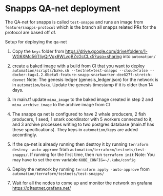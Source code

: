 # Snapps QA-net deployment

The QA-net for snapps is called `test-snapps` and runs an image from `feature/snapps-protocol` which is the branch all snapps related PRs for the protocol are based off of. 

Setup for deploying the qa-net

1. Copy the `keys` folder from https://drive.google.com/drive/folders/1-WG6XMc56TIiyQrVgx8WLvgBZsGcCLx5?usp=sharing into `automation/`

2. create a baked image with a build from CI that you want to deploy
`automation/scripts/bake.sh --testnet=test-snapps --cloud=false --docker-tag=1.2.0beta5-feature-snapp-snarkworker-dee827f-stretch-devnet`
Note: The genesis ledger (genesis_ledger.json) for the network is in `automation/bake`. Update the genesis timestamp if it is older than 14 days.

3. In main.tf update `mina_image` to the baked image created in step 2 and `mina_archive_image` to the archive image from CI

4. The snapps qa net is configured to have 2 whale producers, 2 fish producers, 1 seed, 1 snark coordinator with 5 workers connected to it, and 3 archive processes writing to two postgres database (main.tf has these specifications). They keys in `automation/keys` are added accordingly.

5. If the qa-net is already running then destroy it by running `terraform destroy -auto-approve` from `automation/terraform/testnets/test-snapps/`. If running for the first time, then run `terraform init`
Note: You may have to set the env variable `KUBE_CONFIG=~/.kube/config `

6. Deploy the network by running `terraform apply -auto-approve` from `automation/terraform/testnets/test-snapps/`

7. Wait for all the nodes to come up and monitor the network on grafana https://o1testnet.grafana.net/